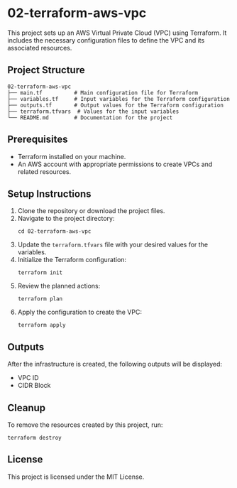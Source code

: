 # 02-terraform-aws-vpc

This project sets up an AWS Virtual Private Cloud (VPC) using Terraform. It includes the necessary configuration files to define the VPC and its associated resources.

## Project Structure

```
02-terraform-aws-vpc
├── main.tf          # Main configuration file for Terraform
├── variables.tf     # Input variables for the Terraform configuration
├── outputs.tf       # Output values for the Terraform configuration
├── terraform.tfvars  # Values for the input variables
└── README.md        # Documentation for the project
```

## Prerequisites

- Terraform installed on your machine.
- An AWS account with appropriate permissions to create VPCs and related resources.

## Setup Instructions

1. Clone the repository or download the project files.
2. Navigate to the project directory:
   ```
   cd 02-terraform-aws-vpc
   ```
3. Update the `terraform.tfvars` file with your desired values for the variables.
4. Initialize the Terraform configuration:
   ```
   terraform init
   ```
5. Review the planned actions:
   ```
   terraform plan
   ```
6. Apply the configuration to create the VPC:
   ```
   terraform apply
   ```

## Outputs

After the infrastructure is created, the following outputs will be displayed:

- VPC ID
- CIDR Block

## Cleanup

To remove the resources created by this project, run:
```
terraform destroy
``` 

## License

This project is licensed under the MIT License.